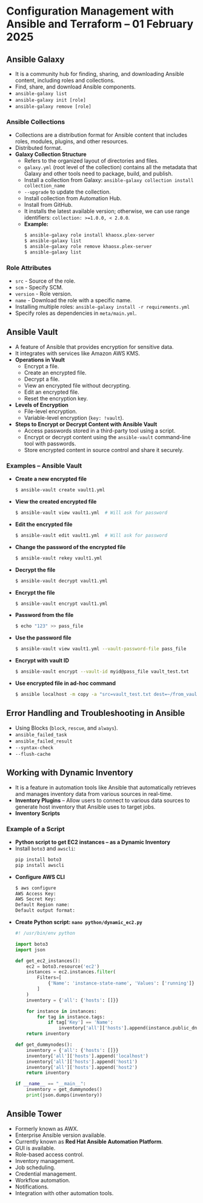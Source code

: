 # Configuration Management with Ansible and Terraform – 01 February 2025  

## Ansible Galaxy  

- It is a community hub for finding, sharing, and downloading Ansible content, including roles and collections.  
- Find, share, and download Ansible components.  
- `ansible-galaxy list`  
- `ansible-galaxy init [role]`  
- `ansible-galaxy remove [role]`  

### Ansible Collections  
- Collections are a distribution format for Ansible content that includes roles, modules, plugins, and other resources.  
- Distributed format.  
- **Galaxy Collection Structure**  
  - Refers to the organized layout of directories and files.  
  - `galaxy.yml` (root level of the collection) contains all the metadata that Galaxy and other tools need to package, build, and publish.  
  - Install a collection from Galaxy: `ansible-galaxy collection install collection_name`  
  - `--upgrade` to update the collection.  
  - Install collection from Automation Hub.  
  - Install from GitHub.  
  - It installs the latest available version; otherwise, we can use range identifiers: `collection: >=1.0.0, < 2.0.0`.  
  - **Example:**  
    ```bash
    $ ansible-galaxy role install khaosx.plex-server
    $ ansible-galaxy list
    $ ansible-galaxy role remove khaosx.plex-server
    $ ansible-galaxy list
    ```  

### Role Attributes  
- `src` - Source of the role.  
- `scm` - Specify SCM.  
- `version` - Role version.  
- `name` - Download the role with a specific name.  
- Installing multiple roles: `ansible-galaxy install -r requirements.yml`  
- Specify roles as dependencies in `meta/main.yml`.  

## Ansible Vault  
- A feature of Ansible that provides encryption for sensitive data.  
- It integrates with services like Amazon AWS KMS.  
- **Operations in Vault**  
  - Encrypt a file.  
  - Create an encrypted file.  
  - Decrypt a file.  
  - View an encrypted file without decrypting.  
  - Edit an encrypted file.  
  - Reset the encryption key.  
- **Levels of Encryption**  
  - File-level encryption.  
  - Variable-level encryption (`key: !vault`).  
- **Steps to Encrypt or Decrypt Content with Ansible Vault**  
  - Access passwords stored in a third-party tool using a script.  
  - Encrypt or decrypt content using the `ansible-vault` command-line tool with passwords.  
  - Store encrypted content in source control and share it securely.  

### Examples – Ansible Vault  

- **Create a new encrypted file**  
  ```sh
  $ ansible-vault create vault1.yml
  ```
- **View the created encrypted file**  
  ```bash
  $ ansible-vault view vault1.yml  # Will ask for password
  ```
- **Edit the encrypted file**  
  ```bash
  $ ansible-vault edit vault1.yml  # Will ask for password
  ```
- **Change the password of the encrypted file**  
  ```bash
  $ ansible-vault rekey vault1.yml
  ```
- **Decrypt the file**  
  ```bash
  $ ansible-vault decrypt vault1.yml
  ```
- **Encrypt the file**  
  ```bash
  $ ansible-vault encrypt vault1.yml
  ```
- **Password from the file**  
  ```sh
  $ echo "123" >> pass_file
  ```
- **Use the password file**  
  ```sh
  $ ansible-vault view vault1.yml --vault-password-file pass_file
  ```
- **Encrypt with vault ID**  
  ```sh
  $ ansible-vault encrypt --vault-id myid@pass_file vault_test.txt
  ```
- **Use encrypted file in ad-hoc command**  
  ```sh
  $ ansible localhost -m copy -a "src=vault_test.txt dest=~/from_vault_test.txt" --ask-vault-pass
  ```

## Error Handling and Troubleshooting in Ansible  
- Using Blocks (`block`, `rescue`, and `always`).  
- `ansible_failed_task`  
- `ansible_failed_result`  
- `--syntax-check`  
- `--flush-cache`  

## Working with Dynamic Inventory  
- It is a feature in automation tools like Ansible that automatically retrieves and manages inventory data from various sources in real-time.  
- **Inventory Plugins** – Allow users to connect to various data sources to generate host inventory that Ansible uses to target jobs.  
- **Inventory Scripts**  

### Example of a Script  
- **Python script to get EC2 instances – as a Dynamic Inventory**  
- Install `boto3` and `awscli`:  
  ```bash
  pip install boto3
  pip install awscli
  ```
- **Configure AWS CLI**  
  ```bash
  $ aws configure
  AWS Access Key:
  AWS Secret Key:
  Default Region name:
  Default output format:
  ```
- **Create Python script: `nano python/dynamic_ec2.py`**  
  ```py
  #! /usr/bin/env python

  import boto3
  import json

  def get_ec2_instances():
      ec2 = boto3.resource('ec2')
      instances = ec2.instances.filter(
          Filters=[
              {'Name': 'instance-state-name', 'Values': ['running']}
          ]
      )
      inventory = {'all': {'hosts': []}}

      for instance in instances:
          for tag in instance.tags:
              if tag['Key'] == 'Name':
                  inventory['all']['hosts'].append(instance.public_dns_name)
      return inventory

  def get_dummynodes():
      inventory = {'all': {'hosts': []}}
      inventory['all']['hosts'].append('localhost')
      inventory['all']['hosts'].append('host1')
      inventory['all']['hosts'].append('host2')
      return inventory

  if __name__ == "__main__":
      inventory = get_dummynodes()
      print(json.dumps(inventory))
  ```

## Ansible Tower  
- Formerly known as AWX.  
- Enterprise Ansible version available.  
- Currently known as **Red Hat Ansible Automation Platform**.  
- GUI is available.  
- Role-based access control.  
- Inventory management.  
- Job scheduling.  
- Credential management.  
- Workflow automation.  
- Notifications.  
- Integration with other automation tools.  

